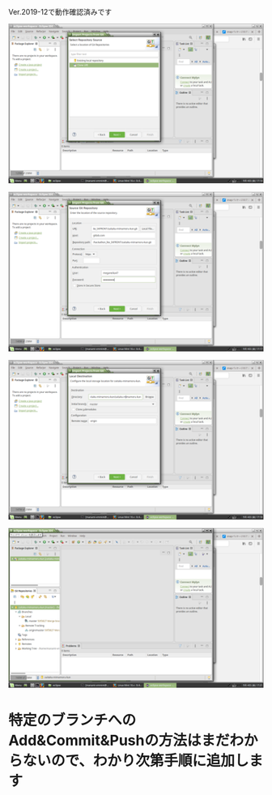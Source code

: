 Ver.2019-12で動作確認済みです

![VirtualBox_mint64mate_04_09_2020_17_14_18](uploads/3049bcde842b25908f23a2032c0f3b3a/VirtualBox_mint64mate_04_09_2020_17_14_18.png)

![VirtualBox_mint64mate_04_09_2020_17_17_02](uploads/053ea8e0f1f2460bbde1af5e62a09f1d/VirtualBox_mint64mate_04_09_2020_17_17_02.png)

![VirtualBox_mint64mate_04_09_2020_17_18_04](uploads/194f9b5fd90cee970710db6506046b0d/VirtualBox_mint64mate_04_09_2020_17_18_04.png)

![VirtualBox_mint64mate_04_09_2020_17_21_20](uploads/fbd71f8641d3650a94271ebd071dcffa/VirtualBox_mint64mate_04_09_2020_17_21_20.png)


# 特定のブランチへのAdd&Commit&Pushの方法はまだわからないので、わかり次第手順に追加します
